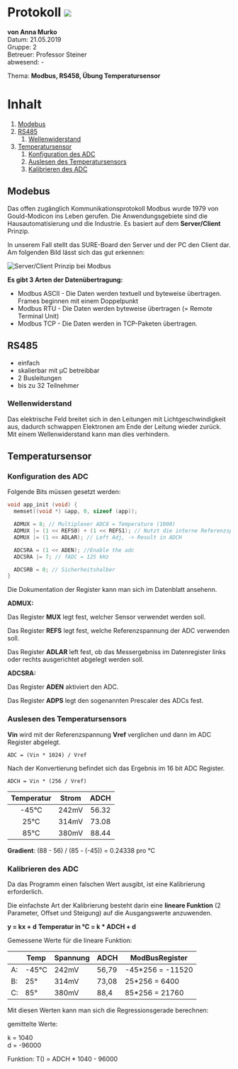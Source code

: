 # Protokoll ![](https://www.koerbler.com/neuigkeiten/wp-content/uploads/2013/03/htl-kaindorf.jpg)  

**von Anna Murko**  
Datum: 21.05.2019  
Gruppe: 2  
Betreuer: Professor Steiner  
abwesend: -  

  

Thema: **Modbus, RS458, Übung Temperatursensor** 

 

# Inhalt
1.  [Modebus]()
1.  [RS485]()
    1.  [Wellenwiderstand]()
1.  [Temperatursensor]()
    1.  [Konfiguration des ADC]()
    1.  [Auslesen des Temperatursensors]()
    1.  [Kalibrieren des ADC]()
  
 
 ## Modebus
 Das offen zugänglich Kommunikationsprotokoll Modbus wurde 1979 von Gould-Modicon ins Leben gerufen. Die Anwendungsgebiete sind die Hausautomatisierung und die Industrie. Es basiert auf dem **Server/Client** Prinzip. 

In unserem Fall stellt das SURE-Board den Server und der PC den Client dar. Am folgenden Bild lässt sich das gut erkennen:

![Server/Client Prinzip bei Modbus](https://github.com/HTLMechatronics/m15-la1-sx/blob/muranm15/ModbusServerClient.png)

**Es gibt 3 Arten der Datenübertragung:**

* Modbus ASCII - Die Daten werden textuell und byteweise übertragen. Frames beginnen mit einem Doppelpunkt
* Modbus RTU - Die Daten werden byteweise übertragen (= Remote Terminal Unit)
* Modbus TCP - Die Daten werden in TCP-Paketen übertragen. 

 
 ## RS485
- einfach  
- skalierbar mit µC betreibbar  
- 2 Busleitungen  
- bis zu 32 Teilnehmer  

### Wellenwiderstand
Das elektrische Feld breitet sich in den Leitungen mit Lichtgeschwindigkeit aus, dadurch schwappen Elektronen am Ende der Leitung wieder zurück. Mit einem Wellenwiderstand kann man dies verhindern.


## Temperatursensor  
  
### Konfiguration des ADC

Folgende Bits müssen gesetzt werden:

```c
void app_init (void) {
  memset((void *) &app, 0, sizeof (app));

  ADMUX = 8; // Multiplexer ADC8 = Temperature (1000)
  ADMUX |= (1 << REFS0) + (1 << REFS1); // Nutzt die interne Referenzspannung VRef = 1.1V
  ADMUX |= (1 << ADLAR); // Left Adj, -> Result in ADCH

  ADCSRA = (1 << ADEN); //Enable the adc
  ADCSRA |= 7; // fADC = 125 kHz

  ADCSRB = 0; // Sicherheitshalber
}
```

Die Dokumentation der Register kann man sich im Datenblatt ansehenn.

**ADMUX:**

Das Register **MUX** legt fest, welcher Sensor verwendet werden soll.

Das Register **REFS** legt fest, welche Referenzspannung der ADC
verwenden soll. 

Das Register **ADLAR** left fest, ob das Messergebniss im Datenregister
links oder rechts ausgerichtet abgelegt werden soll. 

**ADCSRA:**

Das Register **ADEN** aktiviert den ADC.

Das Register **ADPS** legt den sogenannten Prescaler des ADCs fest.


### Auslesen des Temperatursensors

**Vin** wird mit der Referenzspannung **Vref** verglichen und dann im ADC Register abgelegt.
  
`ADC = (Vin * 1024) / Vref`

Nach der Konvertierung befindet sich das Ergebnis im 16 bit ADC Register.

`ADCH = Vin * (256 / Vref)`

|    Temperatur   |    Strom    |    ADCH    |
|:-----------:|:-----------:|:-----------:|
| -45°C | 242mV | 56.32 |
|25°C | 314mV | 73.08 |
|85°C |380mV | 88.44 |

**Gradient**: (88 - 56) / (85 - (-45)) = 0.24338 pro °C


### Kalibrieren des ADC

Da das Programm einen falschen Wert ausgibt, ist eine Kalibrierung erforderlich.

Die einfachste Art der Kalibrierung besteht darin eine **lineare Funktion** (2 Parameter, Offset und Steigung) auf die Ausgangswerte anzuwenden.

**y = kx + d**
**Temperatur in °C = k * ADCH + d**

Gemessene Werte für die lineare Funktion:

|   | Temp | Spannung | ADCH | ModBusRegister   |  
|---|------|----------|------|------------------|
|A: | -45°C|  242mV   | 56,79| -45*256 = -11520 |  
|B: |  25° |  314mV   | 73,08|  25*256 = 6400   |  
|C: |  85° |  380mV   | 88,4 |  85*256 = 21760  |



Mit diesen Werten kann man sich die Regressionsgerade berechnen:

gemittelte Werte:

k = 1040  
d = -96000

Funktion: T() = ADCH * 1040 - 96000
  
